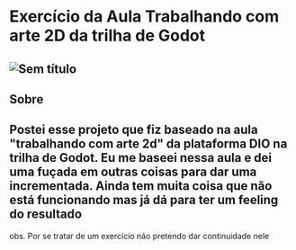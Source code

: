 # Exercício da Aula Trabalhando com arte 2D da trilha de Godot
![Sem título](https://github.com/talesrt/dio-IndustrialPlatformer-exercise/assets/68339009/f1a68828-0692-4275-808d-3169c39bf78a)
---
## Sobre

Postei esse projeto que fiz baseado na aula "trabalhando com arte 2d" da plataforma DIO na trilha de Godot.
Eu me baseei nessa aula e dei uma fuçada em outras coisas para dar uma incrementada.
Ainda tem muita coisa que não está funcionando mas já dá para ter um feeling do resultado
---
obs. Por se tratar de um exercício não pretendo dar continuidade nele
 
